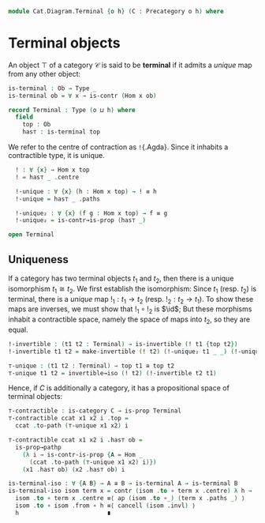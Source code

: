 <!--
```agda
open import Cat.Prelude
```
-->

```agda
module Cat.Diagram.Terminal {o h} (C : Precategory o h) where
```

<!--
```agda
open import Cat.Reasoning C
```
-->

# Terminal objects

An object $\top$ of a category $\mathcal{C}$ is said to be **terminal**
if it admits a _unique_ map from any other object:

```agda
is-terminal : Ob → Type _
is-terminal ob = ∀ x → is-contr (Hom x ob)

record Terminal : Type (o ⊔ h) where
  field
    top : Ob
    has⊤ : is-terminal top
```

We refer to the centre of contraction as `!`{.Agda}. Since it inhabits a
contractible type, it is unique.

```agda
  ! : ∀ {x} → Hom x top
  ! = has⊤ _ .centre

  !-unique : ∀ {x} (h : Hom x top) → ! ≡ h
  !-unique = has⊤ _ .paths

  !-unique₂ : ∀ {x} (f g : Hom x top) → f ≡ g
  !-unique₂ = is-contr→is-prop (has⊤ _)

open Terminal
```

## Uniqueness

If a category has two terminal objects $t_1$ and $t_2$, then there is a
unique isomorphism $t_1 \cong t_2$. We first establish the isomorphism:
Since $t_1$ (resp. $t_2$) is terminal, there is a _unique_ map $!_1 : t_1 \to
t_2$ (resp. $!_2 : t_2 \to t_1$). To show these maps are inverses, we
must show that $!_1 \circ !_2$ is $\id$; But these morphisms
inhabit a contractible space, namely the space of maps into $t_2$, so
they are equal.

```agda
!-invertible : (t1 t2 : Terminal) → is-invertible (! t1 {top t2})
!-invertible t1 t2 = make-invertible (! t2) (!-unique₂ t1 _ _) (!-unique₂ t2 _ _)

⊤-unique : (t1 t2 : Terminal) → top t1 ≅ top t2
⊤-unique t1 t2 = invertible→iso (! t2) (!-invertible t2 t1)
```

Hence, if $C$ is additionally a category, it has a propositional space of
terminal objects:

```agda
⊤-contractible : is-category C → is-prop Terminal
⊤-contractible ccat x1 x2 i .top =
  ccat .to-path (⊤-unique x1 x2) i

⊤-contractible ccat x1 x2 i .has⊤ ob =
  is-prop→pathp
    (λ i → is-contr-is-prop {A = Hom _
      (ccat .to-path (⊤-unique x1 x2) i)})
    (x1 .has⊤ ob) (x2 .has⊤ ob) i

is-terminal-iso : ∀ {A B} → A ≅ B → is-terminal A → is-terminal B
is-terminal-iso isom term x = contr (isom .to ∘ term x .centre) λ h →
  isom .to ∘ term x .centre ≡⟨ ap (isom .to ∘_) (term x .paths _) ⟩
  isom .to ∘ isom .from ∘ h ≡⟨ cancell (isom .invl) ⟩
  h                         ∎
```
